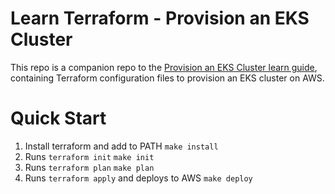 # Learn Terraform - Provision an EKS Cluster

This repo is a companion repo to the [Provision an EKS Cluster learn guide](https://learn.hashicorp.com/terraform/kubernetes/provision-eks-cluster), containing
Terraform configuration files to provision an EKS cluster on AWS.

# Quick Start
1. Install terraform and add to PATH
    `make install`
2. Runs `terraform init`
    `make init`
3. Runs `terraform plan`
    `make plan`
4. Runs `terraform apply` and deploys to AWS
    `make deploy`